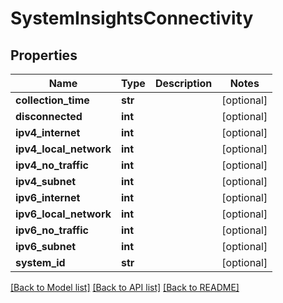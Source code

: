 # SystemInsightsConnectivity

## Properties
Name | Type | Description | Notes
------------ | ------------- | ------------- | -------------
**collection_time** | **str** |  | [optional] 
**disconnected** | **int** |  | [optional] 
**ipv4_internet** | **int** |  | [optional] 
**ipv4_local_network** | **int** |  | [optional] 
**ipv4_no_traffic** | **int** |  | [optional] 
**ipv4_subnet** | **int** |  | [optional] 
**ipv6_internet** | **int** |  | [optional] 
**ipv6_local_network** | **int** |  | [optional] 
**ipv6_no_traffic** | **int** |  | [optional] 
**ipv6_subnet** | **int** |  | [optional] 
**system_id** | **str** |  | [optional] 

[[Back to Model list]](../README.md#documentation-for-models) [[Back to API list]](../README.md#documentation-for-api-endpoints) [[Back to README]](../README.md)

